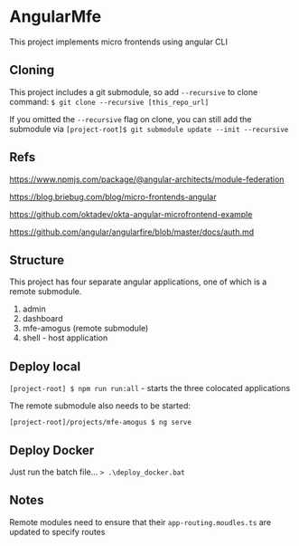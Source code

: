 # AngularMfe

This project implements micro frontends using angular CLI

## Cloning

This project includes a git submodule, so add `--recursive` to clone command: `$ git clone --recursive [this_repo_url]`

If you omitted the `--recursive` flag on clone, you can still add the submodule via `[project-root]$ git submodule update --init --recursive`

## Refs

https://www.npmjs.com/package/@angular-architects/module-federation

https://blog.briebug.com/blog/micro-frontends-angular

https://github.com/oktadev/okta-angular-microfrontend-example

https://github.com/angular/angularfire/blob/master/docs/auth.md

## Structure
This project has four separate angular applications, one of which is a remote submodule.

1. admin
2. dashboard
3. mfe-amogus (remote submodule)
4. shell - host application

## Deploy local

`[project-root] $ npm run run:all` - starts the three colocated applications

The remote submodule also needs to be started:

`[project-root]/projects/mfe-amogus $ ng serve`


## Deploy Docker

Just run the batch file...
`> .\deploy_docker.bat`

## Notes

Remote modules need to ensure that their `app-routing.moudles.ts` are updated to specify routes
